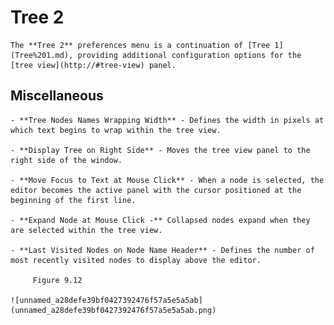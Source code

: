 
# Tree 2


	The **Tree 2** preferences menu is a continuation of [Tree 1](Tree%201.md), providing additional configuration options for the [tree view](http://#tree-view) panel.

 ## Miscellaneous

	- **Tree Nodes Names Wrapping Width** - Defines the width in pixels at which text begins to wrap within the tree view.

	- **Display Tree on Right Side** - Moves the tree view panel to the right side of the window.

	- **Move Focus to Text at Mouse Click** - When a node is selected, the editor becomes the active panel with the cursor positioned at the beginning of the first line.

	- **Expand Node at Mouse Click -** Collapsed nodes expand when they are selected within the tree view.

	- **Last Visited Nodes on Node Name Header** - Defines the number of most recently visited nodes to display above the editor.
	
		 Figure 9.12
		
	![unnamed_a28defe39bf0427392476f57a5e5a5ab](unnamed_a28defe39bf0427392476f57a5e5a5ab.png)
